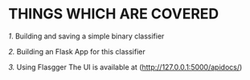 # THINGS WHICH ARE COVERED
 *1*.  Building and saving a simple binary classifier

 *2.* Building an Flask App for this classifier

 *3.* Using Flasgger 
 The UI is available at (http://127.0.0.1:5000/apidocs/)